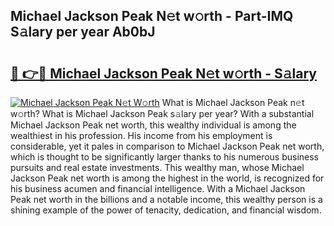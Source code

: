 ## Michael Jackson Peak N𝚎t w𝚘rth - Part-IMQ S𝚊lary per year Ab0bJ

# <h2><a href="http://gc0cc79.nevu.top/?p=Michael+Jackson+Peak">🔗 👉🔴 Michael Jackson Peak N𝚎t w𝚘rth - S𝚊lary</a></h2>

[![Michael Jackson Peak N𝚎t W𝚘rth](https://i.imgur.com/Oavwk0R.jpeg)](http://gc0cc79.nevu.top/?p=Michael+Jackson+Peak)
What is Michael Jackson Peak n𝚎t w𝚘rth? What is Michael Jackson Peak s𝚊lary per year?
With a substantial Michael Jackson Peak net worth, this wealthy individual is among the wealthiest in his profession. His income from his employment is considerable, yet it pales in comparison to Michael Jackson Peak net worth, which is thought to be significantly larger thanks to his numerous business pursuits and real estate investments. This wealthy man, whose Michael Jackson Peak net worth is among the highest in the world, is recognized for his business acumen and financial intelligence. With a Michael Jackson Peak net worth in the billions and a notable income, this wealthy person is a shining example of the power of tenacity, dedication, and financial wisdom.
